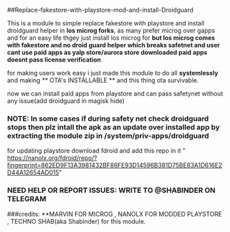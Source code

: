  ##Replace-fakestore-with-playstore-mod-and-install-Droidguard
 
This is a module to simple replace fakestore with playstore and install droidguard helper in **los microg forks**, as many prefer microg over gapps and for an easy life thgey just install los microg for **but los microg comes with fakestore and no droid guard helper which breaks safetnet and user cant use paid apps as yalp store/aurora store downloaded paid apps doesnt pass license verification** 
 
 for making users work easy i just made this module to do all **systemlessly** and making ** OTA's INSTALLABLE ** and this thing ota survivable.  
 
 now we can install paid apps from playstore and can pass safetynet without any issue(add droidguard in magisk hide)
 
 ### NOTE: In some cases if during safety net check droidguard stops then plz intall the apk as an update over installed app by extracting the  module zip in /system/priv-apps/droidguard  
 
 for updating playstore download fdroid and add this repo in it "    https://nanolx.org/fdroid/repo/?fingerprint=862ED9F13A3981432BF86FE93D14596B381D75BE83A1D616E2D44A12654AD015"
 
 ### NEED HELP OR REPORT ISSUES: **WRITE TO @SHABINDER ON TELEGRAM**
 
 ###credits:  **MARVIN FOR MICROG , NANOLX FOR MODDED PLAYSTORE , TECHNO SHAB(aka Shabinder) for this module.   
